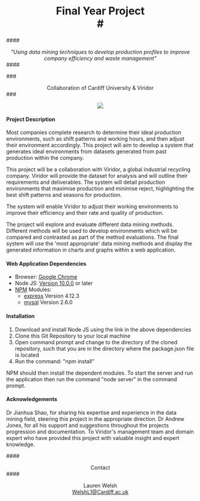 # <div style="text-align:center;">Final Year Project <div>#

####<div style="text-align:center;">*"Using data mining techniques to develop production profiles to improve company efficiency and waste management"*</div>####

###<div style="text-align:center;">Collaboration of Cardiff University & Viridor </div> ###

<div style="text-align:center;"> 
	<image src="/public/images/cardiff_logo.jpg"></image>
</div>

#### Project Description ####

Most companies complete research to determine their ideal production environments, such as shift patterns and working hours, and then adjust their environment accordingly. This project will aim to develop a system that generates ideal environments from datasets generated from past production within the company. 

This project will be a collaboration with Viridor, a global industrial recycling company.  Viridor will provide the dataset for analysis and will outline their requirements and deliverables.  The system will detail production environments that maximise production and minimise reject, highlighting the best shift patterns and seasons for production.

The system  will enable Viridor to adjust their working environments to improve their efficiency and their rate and quality of production.

The project will explore and evaluate different data mining methods. Different methods will be used to develop environments which will be compared and contrasted as part of the method evaluations. The final system will use the 'most appropriate' data mining methods and display the generated information in charts and graphs within a web application.

#### Web Application Dependencies ####

- Browser: [Google Chrome](https://www.google.com/chrome/browser/desktop/)
- Node JS: [Version 10.0.0](https://nodejs.org/download/) or later
- [NPM](https://docs.npmjs.com/) Modules:
	- [express](https://www.npmjs.com/package/express) Version 4.12.3
	- [mysql](https://www.npmjs.com/package/mysql) Version 2.6.0 

#### Installation ####

1. Download and install Node JS using the link in the above dependencies
2. Clone this Git Repository to your local machine
3. Open command prompt and change to the directory of the cloned repository, such that you are in the directory where the package.json file is located
4. Run the command: "npm install"

NPM should then install the dependent modules.  To start the server and run the application then run the command "node server" in the command prompt.

#### Acknowledgements ####

Dr Jianhua Shao, for sharing his expertise and experience in the data mining field, steering this project in the appropriate direction.  Dr Andrew Jones, for all his support and suggestions throughout the projects progression and documentation.  To Viridor's management team and domain expert who have provided this project with valuable insight and expert knowledge.

####<div style="text-align:center;"> Contact </div> ####
<div style="text-align:center;">
	Lauren Welsh <br>
	<a href="mailto:WelshL1@Cardiff.ac.uk">WelshL1@Cardiff.ac.uk</a>
</div>